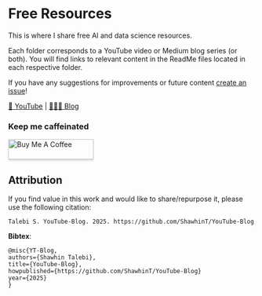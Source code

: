 # Free Resources
This is where I share free AI and data science resources. 

Each folder corresponds to a YouTube video or Medium blog series (or both). You will find links to relevant content in the ReadMe files located in each respective folder.

If you have any suggestions for improvements or future content [create an issue](https://github.com/ShawhinT/YouTube-Blog/issues)!

[🎥 YouTube](https://www.youtube.com/channel/UCa9gErQ9AE5jT2DZLjXBIdA) | [👨🏻‍💻 Blog](https://medium.com/@shawhin)

### Keep me caffeinated
<a href="https://www.buymeacoffee.com/shawhint" target="_blank"><img src="https://cdn.buymeacoffee.com/buttons/default-blue.png" alt="Buy Me A Coffee" style="height: 41px !important;width: 174px !important;box-shadow: 0px 3px 2px 0px rgba(190, 190, 190, 0.5) !important;-webkit-box-shadow: 0px 3px 2px 0px rgba(190, 190, 190, 0.5) !important;" ></a>

## Attribution

If you find value in this work and would like to share/repurpose it, please use the following citation: 

`Talebi S. YouTube-Blog. 2025. https://github.com/ShawhinT/YouTube-Blog`

__Bibtex__:

```
@misc{YT-Blog,
authors={Shawhin Talebi},
title={YouTube-Blog},
howpublished={https://github.com/ShawhinT/YouTube-Blog}
year={2025}
}
```
